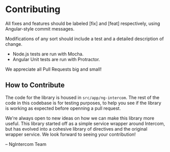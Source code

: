 # Contributing

All fixes and features should be labeled [fix] and [feat] respectively, using Angular-style commit messages.

Modifications of any sort should include a test and a detailed description of change.

- Node.js tests are run with Mocha.
- Angular Unit tests are run with Protractor.

 We appreciate all Pull Requests big and small!

## How to Contribute

The code for the library is housed in `src/app/ng-intercom`. The rest of the code in this codebase is for testing purposes, to help you see if the library is working as expected before openning a pull request.

We're always open to new ideas on how we can make this library more useful. This library started off as a simple service wrapper around Intercom, but has evolved into a cohesive library of directives and the original wrapper service. We look forward to seeing your contribution!

– NgIntercom Team